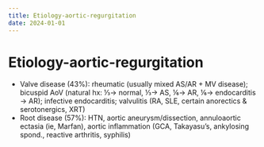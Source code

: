 ```yaml
---
title: Etiology-aortic-regurgitation
date: 2024-01-01
---
```

# Etiology-aortic-regurgitation


* Valve disease (43%): rheumatic (usually mixed AS/AR + MV disease); bicuspid AoV (natural hx: ⅓→ normal, ⅓→ AS, ⅙→ AR, ⅙→ endocarditis → AR); infective endocarditis; valvulitis (RA, SLE, certain anorectics & serotonergics, XRT)
* Root disease (57%): HTN, aortic aneurysm/dissection, annuloaortic ectasia (ie, Marfan), aortic inflammation (GCA, Takayasu’s, ankylosing spond., reactive arthritis, syphilis)
